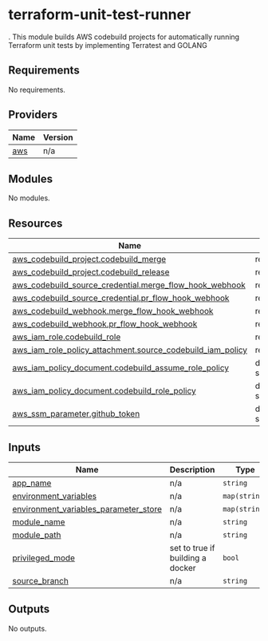 # terraform-unit-test-runner
.
This module builds  AWS codebuild projects for automatically running Terraform unit tests by implementing Terratest and GOLANG

<!-- BEGIN_TF_DOCS -->
## Requirements

No requirements.

## Providers

| Name | Version |
|------|---------|
| <a name="provider_aws"></a> [aws](#provider\_aws) | n/a |

## Modules

No modules.

## Resources

| Name | Type |
|------|------|
| [aws_codebuild_project.codebuild_merge](https://registry.terraform.io/providers/hashicorp/aws/latest/docs/resources/codebuild_project) | resource |
| [aws_codebuild_project.codebuild_release](https://registry.terraform.io/providers/hashicorp/aws/latest/docs/resources/codebuild_project) | resource |
| [aws_codebuild_source_credential.merge_flow_hook_webhook](https://registry.terraform.io/providers/hashicorp/aws/latest/docs/resources/codebuild_source_credential) | resource |
| [aws_codebuild_source_credential.pr_flow_hook_webhook](https://registry.terraform.io/providers/hashicorp/aws/latest/docs/resources/codebuild_source_credential) | resource |
| [aws_codebuild_webhook.merge_flow_hook_webhook](https://registry.terraform.io/providers/hashicorp/aws/latest/docs/resources/codebuild_webhook) | resource |
| [aws_codebuild_webhook.pr_flow_hook_webhook](https://registry.terraform.io/providers/hashicorp/aws/latest/docs/resources/codebuild_webhook) | resource |
| [aws_iam_role.codebuild_role](https://registry.terraform.io/providers/hashicorp/aws/latest/docs/resources/iam_role) | resource |
| [aws_iam_role_policy_attachment.source_codebuild_iam_policy](https://registry.terraform.io/providers/hashicorp/aws/latest/docs/resources/iam_role_policy_attachment) | resource |
| [aws_iam_policy_document.codebuild_assume_role_policy](https://registry.terraform.io/providers/hashicorp/aws/latest/docs/data-sources/iam_policy_document) | data source |
| [aws_iam_policy_document.codebuild_role_policy](https://registry.terraform.io/providers/hashicorp/aws/latest/docs/data-sources/iam_policy_document) | data source |
| [aws_ssm_parameter.github_token](https://registry.terraform.io/providers/hashicorp/aws/latest/docs/data-sources/ssm_parameter) | data source |

## Inputs

| Name | Description | Type | Default | Required |
|------|-------------|------|---------|:--------:|
| <a name="input_app_name"></a> [app\_name](#input\_app\_name) | n/a | `string` | n/a | yes |
| <a name="input_environment_variables"></a> [environment\_variables](#input\_environment\_variables) | n/a | `map(string)` | `{}` | no |
| <a name="input_environment_variables_parameter_store"></a> [environment\_variables\_parameter\_store](#input\_environment\_variables\_parameter\_store) | n/a | `map(string)` | n/a | yes |
| <a name="input_module_name"></a> [module\_name](#input\_module\_name) | n/a | `string` | n/a | yes |
| <a name="input_module_path"></a> [module\_path](#input\_module\_path) | n/a | `string` | n/a | yes |
| <a name="input_privileged_mode"></a> [privileged\_mode](#input\_privileged\_mode) | set to true if building a docker | `bool` | `true` | no |
| <a name="input_source_branch"></a> [source\_branch](#input\_source\_branch) | n/a | `string` | `"master"` | no |

## Outputs

No outputs.
<!-- END_TF_DOCS -->